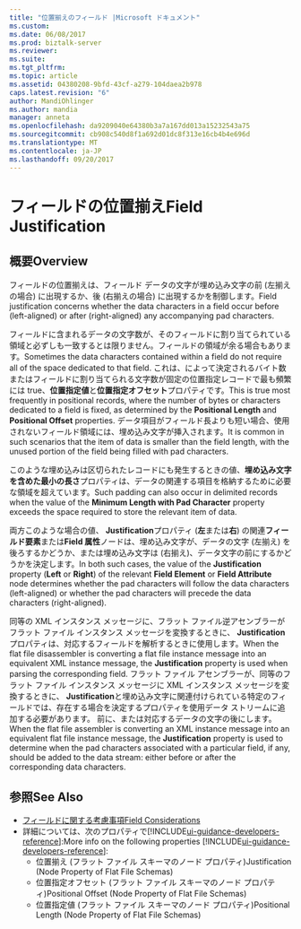 ```yaml
---
title: "位置揃えのフィールド |Microsoft ドキュメント"
ms.custom: 
ms.date: 06/08/2017
ms.prod: biztalk-server
ms.reviewer: 
ms.suite: 
ms.tgt_pltfrm: 
ms.topic: article
ms.assetid: 04380208-9bfd-43cf-a279-104daea2b978
caps.latest.revision: "6"
author: MandiOhlinger
ms.author: mandia
manager: anneta
ms.openlocfilehash: da9209040e64380b3a7a167dd013a15232543a75
ms.sourcegitcommit: cb908c540d8f1a692d01dc8f313e16cb4b4e696d
ms.translationtype: MT
ms.contentlocale: ja-JP
ms.lasthandoff: 09/20/2017
---
```

# <a name="field-justification"></a><span data-ttu-id="67974-102">フィールドの位置揃え</span><span class="sxs-lookup"><span data-stu-id="67974-102">Field Justification</span></span>

## <a name="overview"></a><span data-ttu-id="67974-103">概要</span><span class="sxs-lookup"><span data-stu-id="67974-103">Overview</span></span>
<span data-ttu-id="67974-104">フィールドの位置揃えは、フィールド データの文字が埋め込み文字の前 (左揃えの場合) に出現するか、後 (右揃えの場合) に出現するかを制御します。</span><span class="sxs-lookup"><span data-stu-id="67974-104">Field justification concerns whether the data characters in a field occur before (left-aligned) or after (right-aligned) any accompanying pad characters.</span></span>  
  
 <span data-ttu-id="67974-105">フィールドに含まれるデータの文字数が、そのフィールドに割り当てられている領域と必ずしも一致するとは限りません。フィールドの領域が余る場合もあります。</span><span class="sxs-lookup"><span data-stu-id="67974-105">Sometimes the data characters contained within a field do not require all of the space dedicated to that field.</span></span> <span data-ttu-id="67974-106">これは、によって決定されるバイト数またはフィールドに割り当てられる文字数が固定の位置指定レコードで最も頻繁には true、**位置指定値**と**位置指定オフセット**プロパティです。</span><span class="sxs-lookup"><span data-stu-id="67974-106">This is true most frequently in positional records, where the number of bytes or characters dedicated to a field is fixed, as determined by the **Positional Length** and **Positional Offset** properties.</span></span> <span data-ttu-id="67974-107">データ項目がフィールド長よりも短い場合、使用されないフィールド領域には、埋め込み文字が挿入されます。</span><span class="sxs-lookup"><span data-stu-id="67974-107">It is common in such scenarios that the item of data is smaller than the field length, with the unused portion of the field being filled with pad characters.</span></span>  
  
 <span data-ttu-id="67974-108">このような埋め込みは区切られたレコードにも発生するときの値、**埋め込み文字を含めた最小の長さ**プロパティは、データの関連する項目を格納するために必要な領域を超えています。</span><span class="sxs-lookup"><span data-stu-id="67974-108">Such padding can also occur in delimited records when the value of the **Minimum Length with Pad Character** property exceeds the space required to store the relevant item of data.</span></span>  
  
 <span data-ttu-id="67974-109">両方このような場合の値、 **Justification**プロパティ (**左**または**右**) の関連**フィールド要素**または**Field 属性**ノードは、埋め込み文字が、データの文字 (左揃え) を後ろするかどうか、または埋め込み文字は (右揃え)、データ文字の前にするかどうかを決定します。</span><span class="sxs-lookup"><span data-stu-id="67974-109">In both such cases, the value of the **Justification** property (**Left** or **Right**) of the relevant **Field Element** or **Field Attribute** node determines whether the pad characters will follow the data characters (left-aligned) or whether the pad characters will precede the data characters (right-aligned).</span></span>  
  
 <span data-ttu-id="67974-110">同等の XML インスタンス メッセージに、フラット ファイル逆アセンブラーがフラット ファイル インスタンス メッセージを変換するときに、 **Justification**プロパティは、対応するフィールドを解析するときに使用します。</span><span class="sxs-lookup"><span data-stu-id="67974-110">When the flat file disassembler is converting a flat file instance message into an equivalent XML instance message, the **Justification** property is used when parsing the corresponding field.</span></span> <span data-ttu-id="67974-111">フラット ファイル アセンブラーが、同等のフラット ファイル インスタンス メッセージに XML インスタンス メッセージを変換するときに、 **Justification**と埋め込み文字に関連付けられている特定のフィールドでは、存在する場合を決定するプロパティを使用データ ストリームに追加する必要があります。 前に、または対応するデータの文字の後にします。</span><span class="sxs-lookup"><span data-stu-id="67974-111">When the flat file assembler is converting an XML instance message into an equivalent flat file instance message, the **Justification** property is used to determine when the pad characters associated with a particular field, if any, should be added to the data stream: either before or after the corresponding data characters.</span></span>  
  
## <a name="see-also"></a><span data-ttu-id="67974-112">参照</span><span class="sxs-lookup"><span data-stu-id="67974-112">See Also</span></span>  
- [<span data-ttu-id="67974-113">フィールドに関する考慮事項</span><span class="sxs-lookup"><span data-stu-id="67974-113">Field Considerations</span></span>](../core/field-considerations.md)   
- <span data-ttu-id="67974-114">詳細については、次のプロパティで[!INCLUDE[ui-guidance-developers-reference](../includes/ui-guidance-developers-reference.md)]:</span><span class="sxs-lookup"><span data-stu-id="67974-114">More info on the following properties [!INCLUDE[ui-guidance-developers-reference](../includes/ui-guidance-developers-reference.md)]:</span></span>  
    - <span data-ttu-id="67974-115">位置揃え (フラット ファイル スキーマのノード プロパティ)</span><span class="sxs-lookup"><span data-stu-id="67974-115">Justification (Node Property of Flat File Schemas)</span></span>  
    - <span data-ttu-id="67974-116">位置指定オフセット (フラット ファイル スキーマのノード プロパティ)</span><span class="sxs-lookup"><span data-stu-id="67974-116">Positional Offset (Node Property of Flat File Schemas)</span></span>  
    - <span data-ttu-id="67974-117">位置指定値 (フラット ファイル スキーマのノード プロパティ)</span><span class="sxs-lookup"><span data-stu-id="67974-117">Positional Length (Node Property of Flat File Schemas)</span></span>